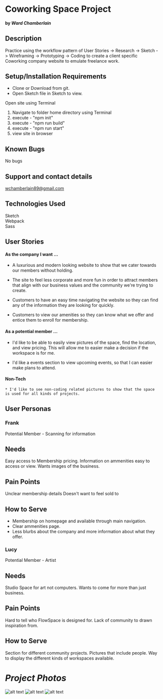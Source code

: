 # Coworking Space Project

#### by _**Ward Chamberlain**_

## Description
  Practice using the workflow pattern of User Stories -> Research -> Sketch -> Wireframing -> Prototyping -> Coding to create a client specific Coworking company website to emulate freelance work.

## Setup/Installation Requirements

* Clone or Download from git.
* Open Sketch file in Sketch to view.

Open site using Terminal
  1. Navigate to folder home directory using Terminal <br>
  2. execute - "npm init"
  3. execute - "npm run build"
  4. execute - "npm run start"
  5. view site in browser

## Known Bugs

No bugs

## Support and contact details

wchamberlain89@gmail.com

## Technologies Used

Sketch <br>
Webpack <br>
Sass

## User Stories


#### As the company I want ...
  * A luxurious and modern looking website to show that we cater towards our
  members without holding.

  * The site to feel less corporate and more fun in order to attract members
  that align with our business values and the community we're trying to create.

  * Customers to have an easy time navigating the website so they can find any
  of the information they are looking for quickly.

  * Customers to view our amenities so they can know what we offer and entice them to enroll for membership.

#### As a potential member ...
  * I'd like to be able to easily view pictures of the space, find the location,
  and view pricing. This will allow me to easier make a decision if the workspace
  is for me.

  * I'd like a events section to view upcoming events, so that I can easier make plans to attend.

  #### Non-Tech
    * I'd like to see non-coding related pictures to show that the space is used for all kinds of projects.
    
## User Personas

### Frank
Potential Member - Scanning for information

Needs
-----
Easy access to Membership pricing.
Information on ammenities easy to access or view.
Wants images of the business.

Pain Points
-----------
Unclear membership details
Doesn't want to feel sold to

How to Serve
------------
 * Membership on homepage and available through main navigation.
 * Clear ammenities page.
 * Less blurbs about the company and more information about what they offer.

### Lucy
Potential Member - Artist

Needs
-----
Studio Space for art not computers.
Wants to come for more than just business. 

Pain Points
-----------
Hard to tell who FlowSpace is designed for.
Lack of community to drawn inspiration from.

How to Serve
------------
Section for different community projects.
Pictures that include people.
Way to display the different kinds of workspaces available.

# _Project Photos_
![alt text](sketches.jpg)
![alt text](sketch-wireframe.png)
![alt text](user-stories.jpg)

